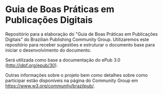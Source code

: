 # Guia de Boas Práticas em Publicações Digitais
Repositório para a elaboração do "Guia de Boas Práticas em Publicações Digitais" do Brazilian Publishing Community Group. Utilizaremos este repositório para receber sugestões e estruturar o documento base para iniciar o desenvolvimento do documento.

Será utilizada como base a documentação do ePub 3.0 (http://idpf.org/epub/30).

Outras informações sobre o projeto bem como detalhes sobre como participar estão disponíveis na página do Community Group em https://www.w3.org/community/brazilpub/.
